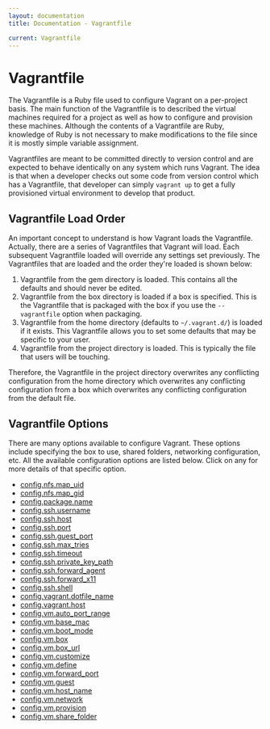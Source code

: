 ```yaml
---
layout: documentation
title: Documentation - Vagrantfile

current: Vagrantfile
---
```

# Vagrantfile

The Vagrantfile is a Ruby file used to configure Vagrant on a per-project basis.
The main function of the Vagrantfile is to described the virtual machines required
for a project as well as how to configure and provision these machines. Although
the contents of a Vagrantfile are Ruby, knowledge of Ruby is not necessary to make
modifications to the file since it is mostly simple variable assignment.

Vagrantfiles are meant to be committed directly to version control and are expected
to behave identically on any system which runs Vagrant. The idea is that when a
developer checks out some code from version control which has a Vagrantfile, that
developer can simply `vagrant up` to get a fully provisioned virtual environment
to develop that product.

## Vagrantfile Load Order

An important concept to understand is how Vagrant loads the Vagrantfile. Actually,
there are a series of Vagrantfiles that Vagrant will load. Each subsequent Vagrantfile
loaded will override any settings set previously. The Vagrantfiles that are loaded
and the order they're loaded is shown below:

1. Vagrantfile from the gem directory is loaded. This contains all the defaults
  and should never be edited.
1. Vagrantfile from the box directory is loaded if a box is specified. This is the
   Vagrantfile that is packaged with the box if you use the `--vagrantfile` option
   when packaging.
1. Vagrantfile from the home directory (defaults to `~/.vagrant.d/`) is loaded if it exists.
   This Vagrantfile allows you to set some defaults that may be specific to your
   user.
1. Vagrantfile from the project directory is loaded. This is typically the
   file that users will be touching.

Therefore, the Vagrantfile in the project directory overwrites any conflicting
configuration from the home directory which overwrites any conflicting configuration
from a box which overwrites any conflicting configuration from the default file.

## Vagrantfile Options

There are many options available to configure Vagrant. These options include specifying
the box to use, shared folders, networking configuration, etc. All the available
configuration options are listed below. Click on any for more details of that specific
option.

<ul class="nav nav-tabs nav-stacked">
	<li><a href="/docs/config/nfs/map_uid.html">config.nfs.map_uid</a></li>
	<li><a href="/docs/config/nfs/map_gid.html">config.nfs.map_gid</a></li>
	<li><a href="/docs/config/package/name.html">config.package.name</a></li>
	<li><a href="/docs/config/ssh/username.html">config.ssh.username</a></li>
	<li><a href="/docs/config/ssh/host.html">config.ssh.host</a></li>
	<li><a href="/docs/config/ssh/port.html">config.ssh.port</a></li>
	<li><a href="/docs/config/ssh/guest_port.html">config.ssh.guest_port</a></li>
	<li><a href="/docs/config/ssh/max_tries.html">config.ssh.max_tries</a></li>
	<li><a href="/docs/config/ssh/timeout.html">config.ssh.timeout</a></li>
	<li><a href="/docs/config/ssh/private_key_path.html">config.ssh.private_key_path</a></li>
	<li><a href="/docs/config/ssh/forward_agent.html">config.ssh.forward_agent</a></li>
	<li><a href="/docs/config/ssh/forward_x11.html">config.ssh.forward_x11</a></li>
	<li><a href="/docs/config/ssh/shell.html">config.ssh.shell</a></li>
	<li><a href="/docs/config/vagrant/dotfile_name.html">config.vagrant.dotfile_name</a></li>
	<li><a href="/docs/config/vagrant/host.html">config.vagrant.host</a></li>
	<li><a href="/docs/config/vm/auto_port_range.html">config.vm.auto_port_range</a></li>
	<li><a href="/docs/config/vm/base_mac.html">config.vm.base_mac</a></li>
	<li><a href="/docs/config/vm/boot_mode.html">config.vm.boot_mode</a></li>
	<li><a href="/docs/config/vm/box.html">config.vm.box</a></li>
	<li><a href="/docs/config/vm/box_url.html">config.vm.box_url</a></li>
	<li><a href="/docs/config/vm/customize.html">config.vm.customize</a></li>
	<li><a href="/docs/config/vm/define.html">config.vm.define</a></li>
	<li><a href="/docs/config/vm/forward_port.html">config.vm.forward_port</a></li>
	<li><a href="/docs/config/vm/guest.html">config.vm.guest</a></li>
	<li><a href="/docs/config/vm/host_name.html">config.vm.host_name</a></li>
	<li><a href="FOO">config.vm.network</a></li>
	<li><a href="FOO">config.vm.provision</a></li>
	<li><a href="FOO">config.vm.share_folder</a></li>
</ul>
